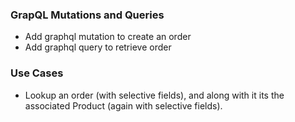 ### GrapQL Mutations and Queries
* Add graphql mutation to create an order
* Add graphql query to retrieve order


### Use Cases
* Lookup an order (with selective fields), and along with it its the associated Product (again with selective fields).